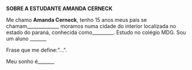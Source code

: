 <strong>SOBRE A ESTUDANTE AMANDA CERNECK</strong>

Me chamo <strong>Amanda Cerneck</strong>, tenho 15 anos meus pais se chamam_____________, moramos numa cidade do interior localizada no estado do paraná, conhecida como_________.
Estudo no colégio MDG. Sou um aluno _______

Frase que me define:”...”.

Meu sonho é_______
